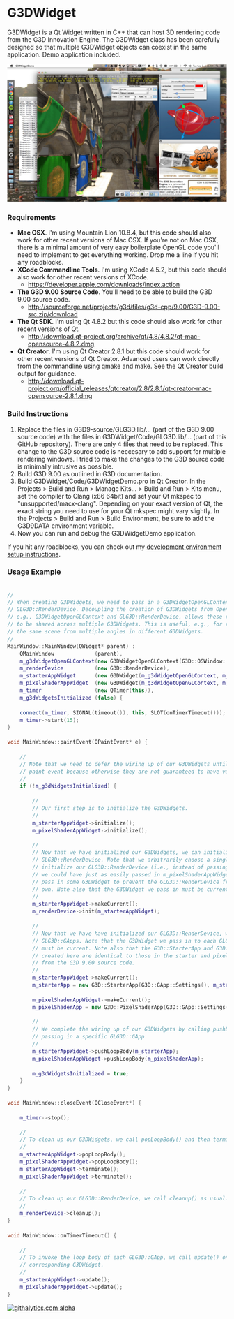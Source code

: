 G3DWidget
=========

G3DWidget is a Qt Widget written in C++ that can host 3D rendering code from the G3D Innovation Engine. The G3DWidget class has been carefully designed so that multiple G3DWidget objects can coexist in the same application. Demo application included.

![Alt text](/documentation/images/screenshot.jpg)

### Requirements

* __Mac OSX__. I'm using Mountain Lion 10.8.4, but this code should also work for other recent versions of Mac OSX. If you're not on Mac OSX, there is a minimal amount of very easy boilerplate OpenGL code you'll need to implement to get everything working. Drop me a line if you hit any roadblocks.
* __XCode Commandline Tools__. I'm using XCode 4.5.2, but this code should also work for other recent versions of XCode.
  * https://developer.apple.com/downloads/index.action
* __The G3D 9.00 Source Code__. You'll need to be able to build the G3D 9.00 source code.
  * http://sourceforge.net/projects/g3d/files/g3d-cpp/9.00/G3D-9.00-src.zip/download
* __The Qt SDK__. I'm using Qt 4.8.2 but this code should also work for other recent versions of Qt.
  * http://download.qt-project.org/archive/qt/4.8/4.8.2/qt-mac-opensource-4.8.2.dmg
* __Qt Creator__. I'm using Qt Creator 2.8.1 but this code should work for other recent versions of Qt Creator. Advanced users can work directly from the commandline using qmake and make. See the Qt Creator build output for guidance.
  * http://download.qt-project.org/official_releases/qtcreator/2.8/2.8.1/qt-creator-mac-opensource-2.8.1.dmg

### Build Instructions

1. Replace the files in G3D9-source/GLG3D.lib/... (part of the G3D 9.00 source code) with the files in G3DWidget/Code/GLG3D.lib/... (part of this GitHub repository). There are only 4 files that need to be replaced. This change to the G3D source code is neccesary to add support for multiple rendering windows. I tried to make the changes to the G3D source code is minimally intrusive as possible.
2. Build G3D 9.00 as outlined in G3D documentation.
3. Build G3DWidget/Code/G3DWidgetDemo.pro in Qt Creator. In the Projects > Build and Run > Manage Kits... > Build and Run > Kits menu, set the compiler to Clang (x86 64bit) and set your Qt mkspec to "unsupported/macx-clang". Depending on your exact version of Qt, the exact string you need to use for your Qt mkspec might vary slightly. In the Projects > Build and Run > Build Environment, be sure to add the G3D9DATA environment variable.
4. Now you can run and debug the G3DWidgetDemo application.

If you hit any roadblocks, you can check out my <a href='https://www.evernote.com/shard/s231/sh/8bb33cf0-d293-40b1-97e3-5a83e8a06ccf/ad73af4d68a2f062ad22c4557d5136cc'>development environment setup instructions</a>.
### Usage Example

```cpp

//
// When creating G3DWidgets, we need to pass in a G3DWidgetOpenGLContext and a
// GLG3D::RenderDevice. Decoupling the creation of G3DWidgets from OpenGL resources,
// e.g., G3DWidgetOpenGLContext and GLG3D::RenderDevice, allows these resources
// to be shared across multiple G3DWidgets. This is useful, e.g., for rendering
// the same scene from multiple angles in different G3DWidgets.
//
MainWindow::MainWindow(QWidget* parent) :
    QMainWindow             (parent),
    m_g3dWidgetOpenGLContext(new G3DWidgetOpenGLContext(G3D::OSWindow::Settings())),
    m_renderDevice          (new G3D::RenderDevice),
    m_starterAppWidget      (new G3DWidget(m_g3dWidgetOpenGLContext, m_renderDevice, this)),
    m_pixelShaderAppWidget  (new G3DWidget(m_g3dWidgetOpenGLContext, m_renderDevice, this)),
    m_timer                 (new QTimer(this)),
    m_g3dWidgetsInitialized (false) {
    
    connect(m_timer, SIGNAL(timeout()), this, SLOT(onTimerTimeout()));
    m_timer->start(15);
}

void MainWindow::paintEvent(QPaintEvent* e) {

    //
    // Note that we need to defer the wiring up of our G3DWidgets until the first
    // paint event because otherwise they are not guaranteed to have valid window handles.
    //
    if (!m_g3dWidgetsInitialized) {

        //
        // Our first step is to initialize the G3DWidgets.
        //
        m_starterAppWidget->initialize();
        m_pixelShaderAppWidget->initialize();

        //
        // Now that we have initialized our G3DWidgets, we can initialize our
        // GLG3D::RenderDevice. Note that we arbitrarily choose a single G3DWidget to
        // initialize our GLG3D::RenderDevice (i.e., instead of passing in m_starterAppWidget,
        // we could have just as easily passed in m_pixelShaderAppWidget). We need to
        // pass in some G3DWidget to prevent the GLG3D::RenderDevice from creating its
        // own. Note also that the G3DWidget we pass in must be current.
        //
        m_starterAppWidget->makeCurrent();
        m_renderDevice->init(m_starterAppWidget);

        //
        // Now that we have have initialized our GLG3D::RenderDevice, we can create our
        // GLG3D::GApps. Note that the G3DWidget we pass in to each GLG3D::GApp constructor
        // must be current. Note also that the G3D::StarterApp and G3D::PixelShaderApp classes
        // created here are identical to those in the starter and pixelShader sample applications
        // from the G3D 9.00 source code. 
        //
        m_starterAppWidget->makeCurrent();
        m_starterApp = new G3D::StarterApp(G3D::GApp::Settings(), m_starterAppWidget, m_renderDevice);

        m_pixelShaderAppWidget->makeCurrent();
        m_pixelShaderApp = new G3D::PixelShaderApp(G3D::GApp::Settings(), m_pixelShaderAppWidget, m_renderDevice);

        //
        // We complete the wiring up of our G3DWidgets by calling pushLoopBody(...) and
        // passing in a specific GLG3D::GApp
        //
        m_starterAppWidget->pushLoopBody(m_starterApp);
        m_pixelShaderAppWidget->pushLoopBody(m_pixelShaderApp);

        m_g3dWidgetsInitialized = true;
    }
}

void MainWindow::closeEvent(QCloseEvent*) {

    m_timer->stop();

    //
    // To clean up our G3DWidgets, we call popLoopBody() and then terminate().
    //
    m_starterAppWidget->popLoopBody();
    m_pixelShaderAppWidget->popLoopBody();
    m_starterAppWidget->terminate();
    m_pixelShaderAppWidget->terminate();
    
    //
    // To clean up our GLG3D::RenderDevice, we call cleanup() as usual.
    //
    m_renderDevice->cleanup();
}

void MainWindow::onTimerTimeout() {

    //
    // To invoke the loop body of each GLG3D::GApp, we call update() on its
    // corresponding G3DWidget.
    //
    m_starterAppWidget->update();
    m_pixelShaderAppWidget->update();
}
```

[![githalytics.com alpha](https://cruel-carlota.pagodabox.com/249bed55fb0fcff9c1c23df10f8de899 "githalytics.com")](http://githalytics.com/mroberts3000/G3DWidget)
